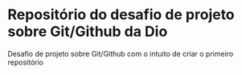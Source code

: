 # Repositório do desafio de projeto sobre Git/Github da Dio
Desafio de projeto sobre Git/Github com o intuito de criar o primeiro repositório 
